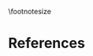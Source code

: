\footnotesize
<!-- The other style only used a \backmatter -->

<!--
Do not edit this page.
References are automatically generated from the BibTex file (References.bib)
-->

# References
